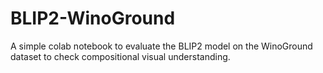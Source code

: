 # BLIP2-WinoGround
A simple colab notebook to evaluate the BLIP2 model on the WinoGround dataset to check compositional visual understanding.
